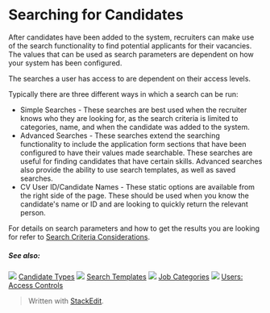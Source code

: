 # Searching for Candidates

After candidates have been added to the system, recruiters can make use of the search functionality to find potential applicants for their vacancies. The values that can be used as search parameters are dependent on how your system has been configured.

The searches a user has access to are dependent on their access levels.

Typically there are three different ways in which a search can be run:

-   Simple Searches  - These searches are best used when the recruiter knows who they are looking for, as the search criteria is limited to categories, name, and when the candidate was added to the system.
-   Advanced Searches  - These searches extend the searching functionality to include the application form sections that have been configured to have their values made searchable. These searches are useful for finding candidates that have certain skills. Advanced searches also provide the ability to use search templates, as well as saved searches.
-   CV User ID/Candidate Names  - These static options are available from the right side of the page. These should be used when you know the candidate's name or ID and are looking to quickly return the relevant person.

For details on search parameters and how to get the results you are looking for refer to  [Search Criteria Considerations](../online-help/searching_criteria_considerations_and_examples.htm).

##### See also:

![](../Resources/Images/icon-document-link.png) [Candidate Types](../online-help/candidate_types.htm)
![](../Resources/Images/icon-document-link.png) [Search Templates](../online-help/search_templates.htm)
![](../Resources/Images/icon-document-link.png) [Job Categories](../online-help/job_categories.htm)
![](../Resources/Images/icon-document-link.png) [Users: Access Controls](../online-help/users_access_controls.htm)


> Written with [StackEdit](https://stackedit.io/).
<!--stackedit_data:
eyJoaXN0b3J5IjpbMTk1NTExMzY5NV19
-->